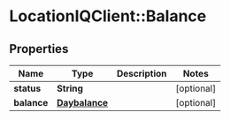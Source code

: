 # LocationIQClient::Balance

## Properties
Name | Type | Description | Notes
------------ | ------------- | ------------- | -------------
**status** | **String** |  | [optional] 
**balance** | [**Daybalance**](Daybalance.md) |  | [optional] 



